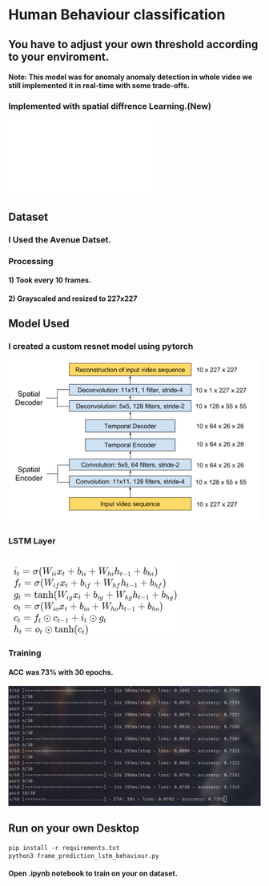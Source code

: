 # Human Behaviour classification
## You have to adjust your own threshold according to your enviroment.
#### Note: This model was for anomaly anomaly detection in whole video we still implemented it in real-time with some trade-offs.
### Implemented with spatial diffrence Learning.(New)
![Paper](1701.01546.pdf)
## Dataset
### I Used the Avenue Datset.
### Processing
#### 1) Took every 10 frames.
#### 2) Grayscaled and resized to 227x227

## Model Used
### I created a custom resnet model using pytorch
![Model](images/model.png)
### LSTM Layer
![lstm](images/lstm.png)
### Training
#### ACC was 73% with 30 epochs.
![train](images/train.png)
## Run on your own Desktop
```
pip install -r requirements.txt
python3 frame_prediction_lstm_behaviour.py
```
#### Open .ipynb notebook to train on your on dataset.
